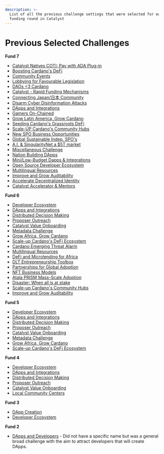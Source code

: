 ```yaml
---
description: >-
  List of all the previous challenge settings that were selected for each
  funding round in Catalyst
---
```


# Previous Selected Challenges

**Fund 7**

* [Catalyst Natives COTI: Pay with ADA Plug-in](https://cardano.ideascale.com/c/campaigns/26256/about)
* [Boosting Cardano's DeFi](https://cardano.ideascale.com/c/campaigns/26233/about)
* [Community Events](https://cardano.ideascale.com/c/campaigns/26234/about)
* [Lobbying for Favourable Legislation](https://cardano.ideascale.com/c/campaigns/26235/about)
* [DAOs <3 Cardano](https://cardano.ideascale.com/c/campaigns/26237/about)
* [Catalyst - Rapid Funding Mechanisms](https://cardano.ideascale.com/c/campaigns/26236/about)
* [Connecting Japan/日本 Community](https://cardano.ideascale.com/c/campaigns/26238/about)
* [Disarm Cyber Disinformation Attacks](https://cardano.ideascale.com/c/campaigns/26239/about)
* [DApps and Integrations](https://cardano.ideascale.com/c/campaigns/26240/about)
* [Gamers On-Chained](https://cardano.ideascale.com/c/campaigns/26241/about)
* [Grow Latin America, Grow Cardano](https://cardano.ideascale.com/c/campaigns/26242/about)
* [Seeding Cardano's Grassroots DeFi](https://cardano.ideascale.com/c/campaigns/26243/about)
* [Scale-UP Cardano's Community Hubs](https://cardano.ideascale.com/c/campaigns/26244/about)
* [New SPO Business Opportunities](https://cardano.ideascale.com/c/campaigns/26245/about)
* [Global Sustainable Indep. SPO's](https://cardano.ideascale.com/c/campaigns/26246/about)
* [A.I. & SingularityNet a $5T market](https://cardano.ideascale.com/c/campaigns/26247/about)
* [Miscellaneous Challenge](https://cardano.ideascale.com/c/campaigns/26248/about)
* [Nation Building DApps](https://cardano.ideascale.com/c/campaigns/26249/about)
* [Mini/Low-Budget Dapps & Integrations](https://cardano.ideascale.com/c/campaigns/26250/about)
* [Open Source Developer Ecosystem](https://cardano.ideascale.com/c/campaigns/26251/about)
* [Multilingual Resources](https://cardano.ideascale.com/c/campaigns/26252/about)
* [Improve and Grow Auditability](https://cardano.ideascale.com/c/campaigns/26253/about)
* [Accelerate Decentralized Identity](https://cardano.ideascale.com/c/campaigns/26254/about)
* [Catalyst Accelerator & Mentors](https://cardano.ideascale.com/c/campaigns/26255/about)



**Fund 6**

* [Developer Ecosystem](https://cardano.ideascale.com/c/campaigns/26094/about)
* [DApps and Integrations](https://cardano.ideascale.com/c/campaigns/26103/about)
* [Distributed Decision Making](https://cardano.ideascale.com/c/campaigns/26104/about)
* [Proposer Outreach](https://cardano.ideascale.com/c/campaigns/26105/about)
* [Catalyst Value Onboarding](https://cardano.ideascale.com/c/campaigns/26106/about)&#x20;
* [Metadata Challenge](https://cardano.ideascale.com/c/campaigns/26107/about)
* [Grow Africa, Grow Cardano](https://cardano.ideascale.com/c/campaigns/26108/about)
* [Scale-up Cardano's DeFi Ecosystem](https://cardano.ideascale.com/c/campaigns/26109/about)
* [Cardano Emerging Threat Alarm](https://cardano.ideascale.com/c/campaigns/26110/about)
* [Multilingual Resources](https://cardano.ideascale.com/c/campaigns/26111/about)
* [DeFi and Microlending for Africa](https://cardano.ideascale.com/c/campaigns/26112/about)
* [DLT Entrepreneurship Toolbox](https://cardano.ideascale.com/c/campaigns/26113/about)
* [Partnerships for Global Adoption](https://cardano.ideascale.com/c/campaigns/26114/about)
* [NFT Business Models](https://cardano.ideascale.com/c/campaigns/26115/about)
* [Atala PRISM Mass-Scale Adoption](https://cardano.ideascale.com/c/campaigns/26116/about)
* [Disaster: When all is at stake](https://cardano.ideascale.com/c/campaigns/26117/about)
* [Scale-up Cardano's Community Hubs](https://cardano.ideascale.com/c/campaigns/26118/about)
* [Improve and Grow Auditability](https://cardano.ideascale.com/c/campaigns/26119/about)



**Fund 5**

* [Developer Ecosystem](https://cardano.ideascale.com/c/campaigns/25939/about)
* [DApps and Integrations](https://cardano.ideascale.com/c/campaigns/25941/about)
* [Distributed Decision Making](https://cardano.ideascale.com/c/campaigns/25942/about)&#x20;
* [Proposer Outreach](https://cardano.ideascale.com/c/campaigns/25943/about)
* [Catalyst Value Onboarding](https://cardano.ideascale.com/c/campaigns/25944/about)
* [Metadata Challenge](https://cardano.ideascale.com/c/campaigns/25945/about)
* [Grow Africa, Grow Cardano](https://cardano.ideascale.com/c/campaigns/25947/about)
* [Scale-up Cardano's DeFi Ecosystem](https://cardano.ideascale.com/c/campaigns/25948/about)



**Fund 4**

* [Developer Ecosystem](https://cardano.ideascale.com/c/campaigns/25868/about)
* [DApps and Integrations](https://cardano.ideascale.com/c/campaigns/25869/about)
* [Distributed Decision Making](https://cardano.ideascale.com/c/campaigns/25870/about)
* [Proposer Outreach](https://cardano.ideascale.com/c/campaigns/25871/about)
* [Catalyst Value Onboarding](https://cardano.ideascale.com/c/campaigns/25872/about)
* [Local Community Centers](https://cardano.ideascale.com/c/campaigns/25873/about)



**Fund 3**

* [DApp Creation](https://cardano.ideascale.com/c/campaigns/25797/about)
* [Developer Ecosystem](https://cardano.ideascale.com/c/campaigns/25805/about)



**Fund 2**

* [DApps and Developers](https://cardano.ideascale.com/c/campaigns/25652/about) - Did not have a specific name but was a general broad challenge with the aim to attract developers that will create DApps.
